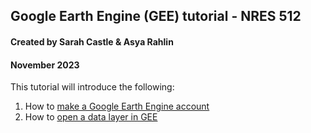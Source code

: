 ## Google Earth Engine (GEE) tutorial - NRES 512
#### Created by Sarah Castle & Asya Rahlin
#### November 2023



This tutorial will introduce the following:

1. How to [make a Google Earth Engine account](https://aarahlin.github.io/1)
2. How to [open a data layer in GEE](https://aarahlin.github.io/2)

